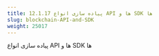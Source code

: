```yaml
---
title: 12.1.17 پیاده سازی انواع API ها و SDK ها
slug: blockchain-API-and-SDK
weight: 25017
---
```

پیاده سازی انواع API ها و SDK ها